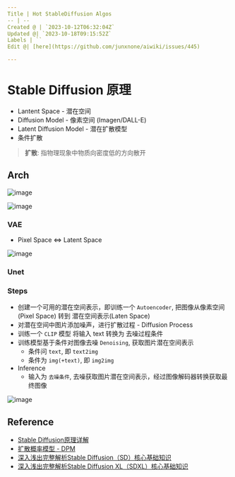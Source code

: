 ```yaml
---
Title | Hot StableDiffusion Algos
-- | --
Created @ | `2023-10-12T06:32:04Z`
Updated @| `2023-10-18T09:15:52Z`
Labels | ``
Edit @| [here](https://github.com/junxnone/aiwiki/issues/445)

---
```

# Stable Diffusion 原理

- Lantent Space - 潜在空间
- Diffusion Model - 像素空间 (Imagen/DALL-E)
- Latent Diffusion Model - 潜在扩散模型
- 条件扩散


> **扩散**: 指物理现象中物质向密度低的方向散开

## Arch

![image](https://github.com/junxnone/aiwiki/assets/2216970/7b9ea896-6031-47e8-a082-beb817799631)

![image](https://github.com/junxnone/aiwiki/assets/2216970/674c6d1c-b3ee-4e62-a8db-64e040c65efa)

### VAE
- Pixel Space <=> Latent Space

![image](https://github.com/junxnone/aiwiki/assets/2216970/0f419bcc-0181-4623-9ba4-040fc98c0b62)

### Unet




### Steps
- 创建一个可用的潜在空间表示，即训练一个 `Autoencoder`, 把图像从像素空间(Pixel Space) 转到 潜在空间表示(Laten Space)
- 对潜在空间中图片添加噪声，进行扩散过程 - Diffusion Process
- 训练一个 `CLIP` 模型 将输入 text 转换为 去噪过程条件
- 训练模型基于条件对图像去噪 `Denoising`, 获取图片潜在空间表示
  - 条件问 `text`, 即 `text2img`
  - 条件为 `img(+text)`, 即 `img2img`
- Inference
  - 输入为 `去噪条件`, 去噪获取图片潜在空间表示，经过图像解码器转换获取最终图像

![image](https://github.com/junxnone/aiwiki/assets/2216970/a84ce994-0a4c-4fe3-886d-4bfe6a9629f9)



## Reference

- [Stable Diffusion原理详解](https://developer.aliyun.com/article/1215455)
- [扩散概率模型 - DPM](https://www.zhangzhenhu.com/aigc/%E6%89%A9%E6%95%A3%E6%A6%82%E7%8E%87%E6%A8%A1%E5%9E%8B.html)
- [深入浅出完整解析Stable Diffusion（SD）核心基础知识](https://zhuanlan.zhihu.com/p/632809634)
- [深入浅出完整解析Stable Diffusion XL（SDXL）核心基础知识](https://zhuanlan.zhihu.com/p/643420260)


